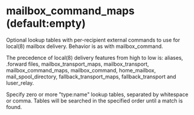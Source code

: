 # mailbox_command_maps (default:empty) 


Optional lookup tables with per-recipient external commands to use
for local(8) mailbox delivery.  Behavior is as with mailbox_command.


 The precedence of local(8) delivery features from high to low
is: aliases, .forward files, mailbox_transport_maps, mailbox_transport,
mailbox_command_maps, mailbox_command, home_mailbox, mail_spool_directory,
fallback_transport_maps, fallback_transport and luser_relay.  


Specify zero or more "type:name" lookup tables, separated by
whitespace or comma. Tables will be searched in the specified order
until a match is found.



